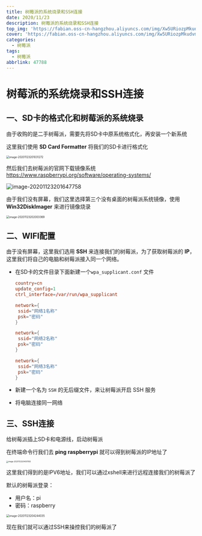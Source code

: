 ```yaml
---
title: 树莓派的系统烧录和SSH连接
date: 2020/11/23
description: 树莓派的系统烧录和SSH连接
top_img: 'https://fabian.oss-cn-hangzhou.aliyuncs.com/img/Xw5URiozpMkudvm.png'
cover: 'https://fabian.oss-cn-hangzhou.aliyuncs.com/img/Xw5URiozpMkudvm.png'
categories:
  - 树莓派
tags:
  - 树莓派
abbrlink: 47788
---
```


# 树莓派的系统烧录和SSH连接

## 一、SD卡的格式化和树莓派的系统烧录

由于收购的是二手树莓派，需要先将SD卡中原系统格式化，再安装一个新系统

这里我们使用 **SD Card Formatter** 将我们的SD卡进行格式化

<img src="https://fabian.oss-cn-hangzhou.aliyuncs.com/img/JHkubf6o3nrBsci.png" alt="image-20201123201031272" style="zoom: 50%;" />



然后我们去树莓派的官网下载镜像系统 https://www.raspberrypi.org/software/operating-systems/

![image-20201123201647758](https://fabian.oss-cn-hangzhou.aliyuncs.com/img/APOglBtu8YrG7fk.png)

由于我们没有屏幕，我们这里选择第三个没有桌面的树莓派系统镜像，使用 **Win32DiskImager** 来进行镜像烧录

<img src="https://fabian.oss-cn-hangzhou.aliyuncs.com/img/E9F6kNbxDPrVQUy.png" alt="image-20201123202003369" style="zoom:50%;" />



## 二、WIFI配置

由于没有屏幕，这里我们选用 **SSH** 来连接我们的树莓派，为了获取树莓派的 **IP**，这里我们将自己的电脑和树莓派接入同一个网络。

- 在SD卡的文件目录下面新建一个`wpa_supplicant.conf` 文件

  ~~~conf
  country=cn
  update_config=1
  ctrl_interface=/var/run/wpa_supplicant
  
  network={
   ssid="网络1名称"
   psk="密码"
  }
  
  network={
   ssid="网络2名称"
   psk="密码"
  }
  
  network={
   ssid="网络3名称"
   psk="密码"
  }
  ~~~

- 新建一个名为 `SSH` 的无后缀文件，来让树莓派开启 SSH 服务

- 将电脑连接同一网络



## 三、SSH连接

给树莓派插上SD卡和电源线，启动树莓派

在终端命令行我们去 **ping raspberrypi** 就可以得到树莓派的IP地址了

<img src="https://fabian.oss-cn-hangzhou.aliyuncs.com/img/5bYuDLl6vdKTOUA.png" alt="image-20201123204001165" style="zoom: 33%;" />

这里我们得到的是IPV6地址，我们可以通过xshell来进行远程连接我们的树莓派了

默认的树莓派登录：

- 用户名：pi
- 密码：raspberry

<img src="https://fabian.oss-cn-hangzhou.aliyuncs.com/img/Nv1fRBzpAoWYslk.png" alt="image-20201123204244035" style="zoom:50%;" />

现在我们就可以通过SSH来操控我们的树莓派了

